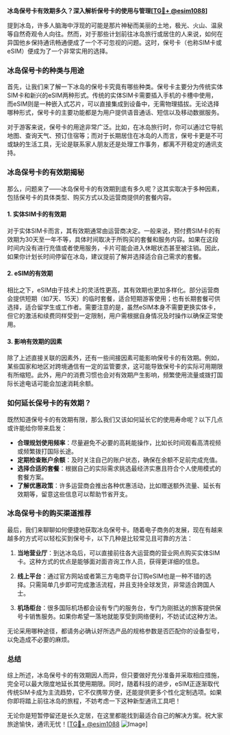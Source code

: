 **冰岛保号卡有效期多久？深入解析保号卡的使用与管理[[TG💪+ @esim1088](https://t.me/s/esim1088)]**

提到冰岛，许多人脑海中浮现的可能是那片神秘而美丽的土地，极光、火山、温泉等自然奇观令人向往。然而，对于那些计划前往冰岛旅行或居住的人来说，如何在异国他乡保持通讯畅通便成了一个不可忽视的问题。这时，保号卡（也称SIM卡或eSIM）便成为了一个非常实用的选择。

### 冰岛保号卡的种类与用途

首先，让我们来了解一下冰岛的保号卡究竟有哪些种类。保号卡主要分为传统实体SIM卡和新兴的eSIM两种形式。传统的实体SIM卡需要插入手机的卡槽中使用，而eSIM则是一种嵌入式芯片，可以直接集成到设备中，无需物理插拔。无论选择哪种形式，保号卡的主要功能都是为用户提供语音通话、短信以及移动数据服务。

对于游客来说，保号卡的用途非常广泛。比如，在冰岛旅行时，你可以通过它导航地图、查询天气、预订住宿等；而对于长期居住在冰岛的人而言，保号卡更是不可或缺的生活工具，无论是联系家人朋友还是处理工作事务，都离不开稳定的通讯支持。

### 冰岛保号卡的有效期揭秘

那么，问题来了——冰岛保号卡的有效期到底有多久呢？这其实取决于多种因素，包括保号卡的具体类型、购买方式以及运营商提供的套餐内容。

#### 1. 实体SIM卡的有效期
对于实体SIM卡而言，其有效期通常由运营商决定。一般来说，预付费SIM卡的有效期为30天至一年不等，具体时间取决于所购买的套餐和服务内容。如果在这段时间内没有进行充值或者使用服务，卡片可能会进入休眠状态甚至被注销。因此，如果你计划长时间停留在冰岛，建议提前了解并选择适合自己需求的套餐。

#### 2. eSIM的有效期
相比之下，eSIM由于技术上的灵活性更高，其有效期也更加多样化。部分运营商会提供短期（如7天、15天）的临时套餐，适合短期游客使用；也有长期套餐可供选择，适合留学生或工作者。需要注意的是，虽然eSIM本身不需要更换实体卡，但它的激活和续费同样受到一定限制，用户需根据自身情况及时操作以确保正常使用。

#### 3. 影响有效期的因素
除了上述直接关联的因素外，还有一些间接因素可能影响保号卡的有效期。例如，某些国家和地区对跨境通信有一定的监管要求，这可能导致保号卡的实际可用期限有所缩短。此外，用户的消费习惯也会对有效期产生影响，频繁使用流量或拨打国际长途电话可能会加速消耗余额。

### 如何延长保号卡的有效期？

既然知道保号卡的有效期有限，那么我们又该如何延长它的使用寿命呢？以下几点或许能给你带来启发：

- **合理规划使用频率**：尽量避免不必要的高耗能操作，比如长时间观看高清视频或频繁拨打国际长途。
- **定期检查账户余额**：及时关注自己的账户状态，确保在余额不足前完成充值。
- **选择合适的套餐**：根据自己的实际需求挑选最经济实惠且符合个人使用模式的套餐方案。
- **了解优惠政策**：许多运营商会推出各种优惠活动，比如赠送额外流量、延长有效期等，留意这些信息可以帮助节省开支。

### 冰岛保号卡的购买渠道推荐

最后，我们来聊聊如何便捷地获取冰岛保号卡。随着电子商务的发展，现在有越来越多的方式可以轻松买到保号卡，以下几种是比较常见且可靠的方法：

1. **当地营业厅**：到达冰岛后，可以直接前往各大运营商的营业网点购买实体SIM卡。这种方式的优点是能够面对面咨询工作人员，获得更详细的信息。
   
2. **线上平台**：通过官方网站或者第三方电商平台订购eSIM也是一种不错的选择。只需简单几步即可完成激活流程，并且支持全球发货，非常适合跨国人士。

3. **机场柜台**：很多国际机场都会设有专门的服务台，专门为刚抵达的旅客提供保号卡销售服务。如果你希望一落地就能享受到网络便利，不妨试试这种方法。

无论采用哪种途径，都请务必确认好所选产品的规格参数是否匹配你的设备型号，以免造成不必要的麻烦。

### 总结

综上所述，冰岛保号卡的有效期因人而异，但只要做好充分准备并采取相应措施，完全可以最大限度地延长其使用期限。同时，随着科技的进步，eSIM正逐渐取代传统SIM卡成为主流趋势，它不仅携带方便，还能提供更多个性化定制选项。如果你即将踏上前往冰岛的旅程，不妨考虑一下这种新型通讯工具吧！

无论你是短暂停留还是长久定居，在这里都能找到最适合自己的解决方案。祝大家旅途愉快，通讯无忧！[[TG💪+ @esim1088](https://t.me/s/esim1088) ![Image](https://i.postimg.cc/4NQfJmqS/Snipaste-2025-05-13-00-14-12.png)]